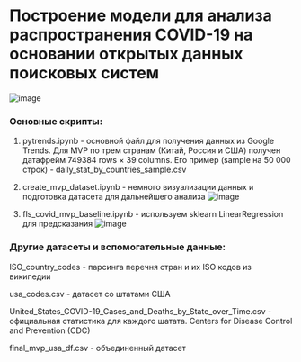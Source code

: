 # Построение модели для анализа распространения COVID-19 на основании открытых данных поисковых систем
![image](https://user-images.githubusercontent.com/70141111/140964292-3bc703f6-89b0-43f8-9c54-b99c2f76a7df.png)

### Основные скрипты:
1. pytrends.ipynb - основной файл для получения данных из Google Trends. Для MVP по трем странам (Китай, Россия и США) получен датафрейм 749384 rows × 39 columns. Его пример (sample на 50 000 строк) - daily_stat_by_countries_sample.csv

2. create_mvp_dataset.ipynb - немного визуализации данных и подготовка датасета для дальнейшего анализа
![image](https://user-images.githubusercontent.com/70141111/140964824-603efcb7-df6a-4d3e-98cb-c194e48d747c.png)

3. fls_covid_mvp_baseline.ipynb - используем sklearn LinearRegression для предсказания
![image](https://user-images.githubusercontent.com/70141111/140964873-442cab9d-bff8-4ddb-bafe-52959dab150b.png)

### Другие датасеты и вспомогательные данные:
ISO_country_codes - парсинга перечня стран и их ISO кодов из википедии

usa_codes.csv - датасет со штатами США

United_States_COVID-19_Cases_and_Deaths_by_State_over_Time.csv - официальная статистика для каждого шатата. Centers for Disease Control and Prevention (CDC)

final_mvp_usa_df.csv - объединенный датасет
